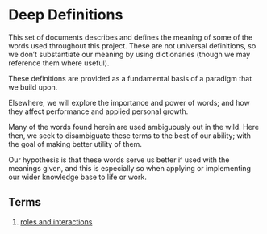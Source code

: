 # Deep Definitions

This set of documents describes and defines the meaning of some of the words used throughout this project. These are not universal definitions, so we don’t substantiate our meaning by using dictionaries (though we may reference them where useful).

These definitions are provided as a fundamental basis of a paradigm that we build upon.

Elsewhere, we will explore the importance and power of words; and how they affect performance and applied personal growth.

Many of the words found herein are used ambiguously out in the wild. Here then, we seek to disambiguate these terms to the best of our ability; with the goal of making better utility of them.

Our hypothesis is that these words serve us better if used with the meanings given, and this is especially so when applying or implementing our wider knowledge base to life or work.

## Terms

1. [roles and interactions](roles)